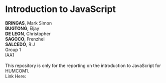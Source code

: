 # Introduction to JavaScript

**BRINGAS**, Mark Simon<br>
**BUGTONG**, Eljay<br>
**DE LEON**, Christopher<br>
**SAGOCO**, Frenzhel<br>
**SALCEDO**, R J<br>
Group 1<br>
IAA1<br><br>
This repository is only for the reporting on the introduction to JavaScript for HUMCOM1.
<br>
Link Here: []()
